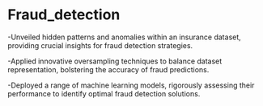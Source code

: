 # Fraud_detection


-Unveiled hidden patterns and anomalies within an insurance dataset, providing crucial insights for fraud detection strategies.

-Applied innovative oversampling techniques to balance dataset representation, bolstering the accuracy of fraud predictions.

-Deployed a range of machine learning models, rigorously assessing their performance to identify optimal fraud detection solutions.
